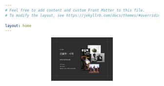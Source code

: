 ```yaml
---
# Feel free to add content and custom Front Matter to this file.
# To modify the layout, see https://jekyllrb.com/docs/themes/#overriding-theme-defaults

layout: home
---
```


<p align="center"> 	<img src="https://github.com/mimirep/mimirep.github.io/blob/master/images/main.jpeg?raw=true" width="40%" height="40%"/> </p>
